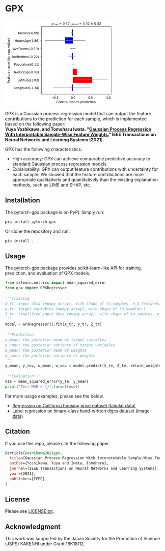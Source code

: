 # GPX

![GPX example on California housing dataset](https://raw.githubusercontent.com/yuyay/gpx/image/california_example.jpg)

GPX is a Gaussian process regression model that can output the feature contributions to the prediction for each sample, which is implemented based on the following paper:  
**Yuya Yoshikawa, and Tomoharu Iwata. "[Gaussian Process Regression With Interpretable Sample-Wise Feature Weights.](https://ieeexplore.ieee.org/abstract/document/9646444)" IEEE Transactions on Neural Networks and Learning Systems (2021).**

GPX has the following characteristics:
- High accuracy: GPX can achieve comparable predictive accuracy to standard Gaussian process regression models.
- Explainability: GPX can output feature contributions with uncertainty for each sample. We showed that the feature contributions are more appropriate qualitatively and quantitatively than the existing explanation methods, such as LIME and SHAP, etc. 

## Installation 
The pytorch-gpx package is on PyPI. Simply run:
```bash
pip install pytorch-gpx
```
Or clone the repository and run:
```bash
pip install .
```

## Usage
The pytorch-gpx package provides scikit-learn-like API for training, prediction, and evaluation of GPX models.

```python
from sklearn.metrics import mean_squared_error
from gpx import GPXRegressor

'''Training
X_tr: input data (numpy array), with shape of (n_samples, n_X_features)
y_tr: target variables (numpy array), with shape of (n_samples,)
Z_tr: simplified input data (numpy array), with shape of (n_samples, n_Z_features). The same as X_tr is OK.
'''
model = GPXRegressor().fit(X_tr, y_tr, Z_tr)

'''Prediction
y_mean: the posterior mean of target variables
y_conv: the posterior variance of target variables
w_mean: the posterior mean of weights
w_conv: the posterior variance of weights
'''
y_mean, y_cov, w_mean, w_cov = model.predict(X_te, Z_te, return_weights=True)

'''Evaluation'''
mse = mean_squared_error(y_te, y_mean)
print("Test MSE = {}".format(mse))
```

For more usage examples, please see the below.
- [Regression on California housing price dataset (tabular data)](notebooks/california_regression.ipynb)
- [Label regression on binary-class hand-written digits dataset (image data)](notebooks/digits_visualization.ipynb)

## Citation
If you use this repo, please cite the following paper.

```bibtex
@article{yoshikawa2021gpx,
  title={Gaussian Process Regression With Interpretable Sample-Wise Feature Weights},
  author={Yoshikawa, Yuya and Iwata, Tomoharu},
  journal={IEEE Transactions on Neural Networks and Learning Systems},
  year={2021},
  publisher={IEEE}
}
```

## License
Please see [LICENSE.txt](./LICENSE.txt).

## Acknowledgment
This work was supported by the Japan Society for the Promotion of Science (JSPS) KAKENHI under Grant 18K18112.
